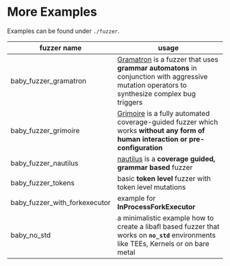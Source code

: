 # More Examples

Examples can be found under `./fuzzer`.

|fuzzer name|usage|
|  ----  | ----  |
| baby_fuzzer_gramatron  | [Gramatron](https://github.com/HexHive/Gramatron) is a fuzzer that uses **grammar automatons** in conjunction with aggressive mutation operators to synthesize complex bug triggers |
| baby_fuzzer_grimoire  |  [Grimoire](https://www.usenix.org/system/files/sec19-blazytko.pdf) is a fully automated coverage-guided fuzzer which works **without any form of human interaction or pre-configuration** |
| baby_fuzzer_nautilus | [nautilus](https://www.ndss-symposium.org/wp-content/uploads/2019/02/ndss2019_04A-3_Aschermann_paper.pdf) is a **coverage guided, grammar based** fuzzer|
|baby_fuzzer_tokens| basic **token level** fuzzer with token level mutations|
|baby_fuzzer_with_forkexecutor| example for **InProcessForkExecutor**|
|baby_no_std|a minimalistic example how to create a libafl based fuzzer that works on **`no_std`** environments like TEEs, Kernels or on bare metal|
